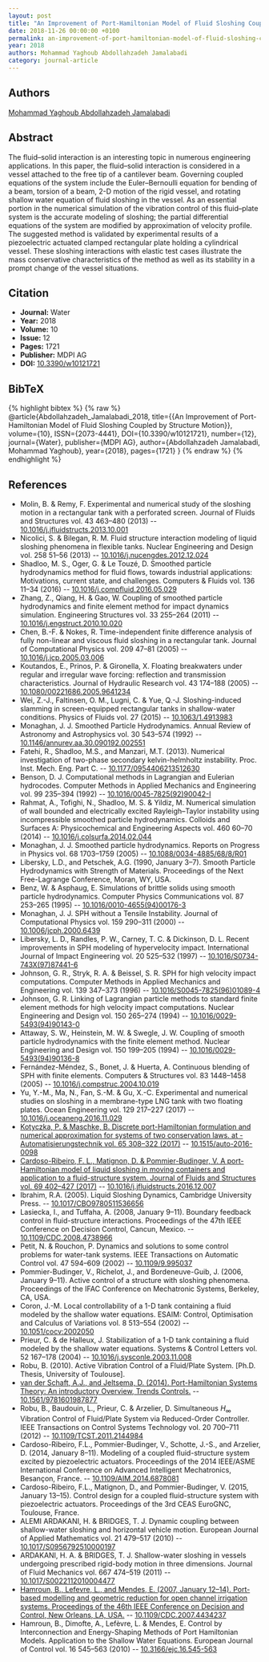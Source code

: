 ```yaml
---
layout: post
title: "An Improvement of Port-Hamiltonian Model of Fluid Sloshing Coupled by Structure Motion"
date: 2018-11-26 00:00:00 +0100
permalink: an-improvement-of-port-hamiltonian-model-of-fluid-sloshing-coupled-by-structure-motion
year: 2018
authors: Mohammad Yaghoub Abdollahzadeh Jamalabadi
category: journal-article
---
```

 
## Authors
[Mohammad Yaghoub Abdollahzadeh Jamalabadi](authors/mohammad-yaghoub-abdollahzadeh-jamalabadi)
 
## Abstract
The fluid–solid interaction is an interesting topic in numerous engineering applications. In this paper, the fluid–solid interaction is considered in a vessel attached to the free tip of a cantilever beam. Governing coupled equations of the system include the Euler–Bernoulli equation for bending of a beam, torsion of a beam, 2-D motion of the rigid vessel, and rotating shallow water equation of fluid sloshing in the vessel. As an essential portion in the numerical simulation of the vibration control of this fluid–plate system is the accurate modeling of sloshing; the partial differential equations of the system are modified by approximation of velocity profile. The suggested method is validated by experimental results of a piezoelectric actuated clamped rectangular plate holding a cylindrical vessel. These sloshing interactions with elastic test cases illustrate the mass conservative characteristics of the method as well as its stability in a prompt change of the vessel situations.
 
## Citation
- **Journal:** Water
- **Year:** 2018
- **Volume:** 10
- **Issue:** 12
- **Pages:** 1721
- **Publisher:** MDPI AG
- **DOI:** [10.3390/w10121721](https://doi.org/10.3390/w10121721)
 
## BibTeX
{% highlight bibtex %}
{% raw %}
@article{Abdollahzadeh_Jamalabadi_2018,
  title={{An Improvement of Port-Hamiltonian Model of Fluid Sloshing Coupled by Structure Motion}},
  volume={10},
  ISSN={2073-4441},
  DOI={10.3390/w10121721},
  number={12},
  journal={Water},
  publisher={MDPI AG},
  author={Abdollahzadeh Jamalabadi, Mohammad Yaghoub},
  year={2018},
  pages={1721}
}
{% endraw %}
{% endhighlight %}
 
## References
- Molin, B. & Remy, F. Experimental and numerical study of the sloshing motion in a rectangular tank with a perforated screen. Journal of Fluids and Structures vol. 43 463–480 (2013) -- [10.1016/j.jfluidstructs.2013.10.001](https://doi.org/10.1016/j.jfluidstructs.2013.10.001)
- Nicolici, S. & Bilegan, R. M. Fluid structure interaction modeling of liquid sloshing phenomena in flexible tanks. Nuclear Engineering and Design vol. 258 51–56 (2013) -- [10.1016/j.nucengdes.2012.12.024](https://doi.org/10.1016/j.nucengdes.2012.12.024)
- Shadloo, M. S., Oger, G. & Le Touzé, D. Smoothed particle hydrodynamics method for fluid flows, towards industrial applications: Motivations, current state, and challenges. Computers &amp; Fluids vol. 136 11–34 (2016) -- [10.1016/j.compfluid.2016.05.029](https://doi.org/10.1016/j.compfluid.2016.05.029)
- Zhang, Z., Qiang, H. & Gao, W. Coupling of smoothed particle hydrodynamics and finite element method for impact dynamics simulation. Engineering Structures vol. 33 255–264 (2011) -- [10.1016/j.engstruct.2010.10.020](https://doi.org/10.1016/j.engstruct.2010.10.020)
- Chen, B.-F. & Nokes, R. Time-independent finite difference analysis of fully non-linear and viscous fluid sloshing in a rectangular tank. Journal of Computational Physics vol. 209 47–81 (2005) -- [10.1016/j.jcp.2005.03.006](https://doi.org/10.1016/j.jcp.2005.03.006)
- Koutandos, E., Prinos, P. & Gironella, X. Floating breakwaters under regular and irregular wave forcing: reflection and transmission characteristics. Journal of Hydraulic Research vol. 43 174–188 (2005) -- [10.1080/00221686.2005.9641234](https://doi.org/10.1080/00221686.2005.9641234)
- Wei, Z.-J., Faltinsen, O. M., Lugni, C. & Yue, Q.-J. Sloshing-induced slamming in screen-equipped rectangular tanks in shallow-water conditions. Physics of Fluids vol. 27 (2015) -- [10.1063/1.4913983](https://doi.org/10.1063/1.4913983)
- Monaghan, J. J. Smoothed Particle Hydrodynamics. Annual Review of Astronomy and Astrophysics vol. 30 543–574 (1992) -- [10.1146/annurev.aa.30.090192.002551](https://doi.org/10.1146/annurev.aa.30.090192.002551)
- Fatehi, R., Shadloo, M.S., and Manzari, M.T. (2013). Numerical investigation of two-phase secondary kelvin-helmholtz instability. Proc. Inst. Mech. Eng. Part C. -- [10.1177/0954406213512630](https://doi.org/10.1177/0954406213512630)
- Benson, D. J. Computational methods in Lagrangian and Eulerian hydrocodes. Computer Methods in Applied Mechanics and Engineering vol. 99 235–394 (1992) -- [10.1016/0045-7825(92)90042-I](https://doi.org/10.1016/0045-7825(92)90042-I)
- Rahmat, A., Tofighi, N., Shadloo, M. S. & Yildiz, M. Numerical simulation of wall bounded and electrically excited Rayleigh–Taylor instability using incompressible smoothed particle hydrodynamics. Colloids and Surfaces A: Physicochemical and Engineering Aspects vol. 460 60–70 (2014) -- [10.1016/j.colsurfa.2014.02.044](https://doi.org/10.1016/j.colsurfa.2014.02.044)
- Monaghan, J. J. Smoothed particle hydrodynamics. Reports on Progress in Physics vol. 68 1703–1759 (2005) -- [10.1088/0034-4885/68/8/R01](https://doi.org/10.1088/0034-4885/68/8/R01)
- Libersky, L.D., and Petschek, A.G. (1990, January 3–7). Smooth Particle Hydrodynamics with Strength of Materials. Proceedings of the Next Free-Lagrange Conference, Moran, WY, USA.
- Benz, W. & Asphaug, E. Simulations of brittle solids using smooth particle hydrodynamics. Computer Physics Communications vol. 87 253–265 (1995) -- [10.1016/0010-4655(94)00176-3](https://doi.org/10.1016/0010-4655(94)00176-3)
- Monaghan, J. J. SPH without a Tensile Instability. Journal of Computational Physics vol. 159 290–311 (2000) -- [10.1006/jcph.2000.6439](https://doi.org/10.1006/jcph.2000.6439)
- Libersky, L. D., Randles, P. W., Carney, T. C. & Dickinson, D. L. Recent improvements in SPH modeling of hypervelocity impact. International Journal of Impact Engineering vol. 20 525–532 (1997) -- [10.1016/S0734-743X(97)87441-6](https://doi.org/10.1016/S0734-743X(97)87441-6)
- Johnson, G. R., Stryk, R. A. & Beissel, S. R. SPH for high velocity impact computations. Computer Methods in Applied Mechanics and Engineering vol. 139 347–373 (1996) -- [10.1016/S0045-7825(96)01089-4](https://doi.org/10.1016/S0045-7825(96)01089-4)
- Johnson, G. R. Linking of Lagrangian particle methods to standard finite element methods for high velocity impact computations. Nuclear Engineering and Design vol. 150 265–274 (1994) -- [10.1016/0029-5493(94)90143-0](https://doi.org/10.1016/0029-5493(94)90143-0)
- Attaway, S. W., Heinstein, M. W. & Swegle, J. W. Coupling of smooth particle hydrodynamics with the finite element method. Nuclear Engineering and Design vol. 150 199–205 (1994) -- [10.1016/0029-5493(94)90136-8](https://doi.org/10.1016/0029-5493(94)90136-8)
- Fernández-Méndez, S., Bonet, J. & Huerta, A. Continuous blending of SPH with finite elements. Computers &amp; Structures vol. 83 1448–1458 (2005) -- [10.1016/j.compstruc.2004.10.019](https://doi.org/10.1016/j.compstruc.2004.10.019)
- Yu, Y.-M., Ma, N., Fan, S.-M. & Gu, X.-C. Experimental and numerical studies on sloshing in a membrane-type LNG tank with two floating plates. Ocean Engineering vol. 129 217–227 (2017) -- [10.1016/j.oceaneng.2016.11.029](https://doi.org/10.1016/j.oceaneng.2016.11.029)
- [Kotyczka, P. & Maschke, B. Discrete port-Hamiltonian formulation and numerical approximation for systems of two conservation laws. at - Automatisierungstechnik vol. 65 308–322 (2017)](discrete-port-hamiltonian-formulation-and-numerical-approximation-for-systems-of-two-conservation-laws) -- [10.1515/auto-2016-0098](https://doi.org/10.1515/auto-2016-0098)
- [Cardoso-Ribeiro, F. L., Matignon, D. & Pommier-Budinger, V. A port-Hamiltonian model of liquid sloshing in moving containers and application to a fluid-structure system. Journal of Fluids and Structures vol. 69 402–427 (2017)](a-port-hamiltonian-model-of-liquid-sloshing-in-moving-containers-and-application-to-a-fluid-structure-system) -- [10.1016/j.jfluidstructs.2016.12.007](https://doi.org/10.1016/j.jfluidstructs.2016.12.007)
- Ibrahim, R.A. (2005). Liquid Sloshing Dynamics, Cambridge University Press. -- [10.1017/CBO9780511536656](https://doi.org/10.1017/CBO9780511536656)
- Lasiecka, I., and Tuffaha, A. (2008, January 9–11). Boundary feedback control in fluid-structure interactions. Proceedings of the 47th IEEE Conference on Decision Control, Cancun, Mexico. -- [10.1109/CDC.2008.4738966](https://doi.org/10.1109/CDC.2008.4738966)
- Petit, N. & Rouchon, P. Dynamics and solutions to some control problems for water-tank systems. IEEE Transactions on Automatic Control vol. 47 594–609 (2002) -- [10.1109/9.995037](https://doi.org/10.1109/9.995037)
- Pommier-Budinger, V., Richelot, J., and Bordeneuve-Guib, J. (2006, January 9–11). Active control of a structure with sloshing phenomena. Proceedings of the IFAC Conference on Mechatronic Systems, Berkeley, CA, USA.
- Coron, J.-M. Local controllability of a 1-D tank containing a fluid modeled by the shallow water equations. ESAIM: Control, Optimisation and Calculus of Variations vol. 8 513–554 (2002) -- [10.1051/cocv:2002050](https://doi.org/10.1051/cocv:2002050)
- Prieur, C. & de Halleux, J. Stabilization of a 1-D tank containing a fluid modeled by the shallow water equations. Systems &amp; Control Letters vol. 52 167–178 (2004) -- [10.1016/j.sysconle.2003.11.008](https://doi.org/10.1016/j.sysconle.2003.11.008)
- Robu, B. (2010). Active Vibration Control of a Fluid/Plate System. [Ph.D. Thesis, University of Toulouse].
- [van der Schaft, A.J., and Jeltsema, D. (2014). Port-Hamiltonian Systems Theory: An introductory Overview, Trends Controls.](port-hamiltonian-systems-theory-an-introductory-overview) -- [10.1561/9781601987877](https://doi.org/10.1561/9781601987877)
- Robu, B., Baudouin, L., Prieur, C. & Arzelier, D. Simultaneous $H_\infty$ Vibration Control of Fluid/Plate System via Reduced-Order Controller. IEEE Transactions on Control Systems Technology vol. 20 700–711 (2012) -- [10.1109/TCST.2011.2144984](https://doi.org/10.1109/TCST.2011.2144984)
- Cardoso-Ribeiro, F.L., Pommier-Budinger, V., Schotte, J.-S., and Arzelier, D. (2014, January 8–11). Modeling of a coupled fluid-structure system excited by piezoelectric actuators. Proceedings of the 2014 IEEE/ASME International Conference on Advanced Intelligent Mechatronics, Besançon, France. -- [10.1109/AIM.2014.6878081](https://doi.org/10.1109/AIM.2014.6878081)
- Cardoso-Ribeiro, F.L., Matignon, D., and Pommier-Budinger, V. (2015, January 13–15). Control design for a coupled fluid-structure system with piezoelectric actuators. Proceedings of the 3rd CEAS EuroGNC, Toulouse, France.
- ALEMI ARDAKANI, H. & BRIDGES, T. J. Dynamic coupling between shallow-water sloshing and horizontal vehicle motion. European Journal of Applied Mathematics vol. 21 479–517 (2010) -- [10.1017/S0956792510000197](https://doi.org/10.1017/S0956792510000197)
- ARDAKANI, H. A. & BRIDGES, T. J. Shallow-water sloshing in vessels undergoing prescribed rigid-body motion in three dimensions. Journal of Fluid Mechanics vol. 667 474–519 (2011) -- [10.1017/S0022112010004477](https://doi.org/10.1017/S0022112010004477)
- [Hamroun, B., Lefevre, L., and Mendes, E. (2007, January 12–14). Port-based modelling and geometric reduction for open channel irrigation systems. Proceedings of the 46th IEEE Conference on Decision and Control, New Orleans, LA, USA.](port-based-modelling-and-geometric-reduction-for-open-channel-irrigation-systems) -- [10.1109/CDC.2007.4434237](https://doi.org/10.1109/CDC.2007.4434237)
- Hamroun, B., Dimofte, A., Lefèvre, L. & Mendes, E. Control by Interconnection and Energy-Shaping Methods of Port Hamiltonian Models. Application to the Shallow Water Equations. European Journal of Control vol. 16 545–563 (2010) -- [10.3166/ejc.16.545-563](https://doi.org/10.3166/ejc.16.545-563)

